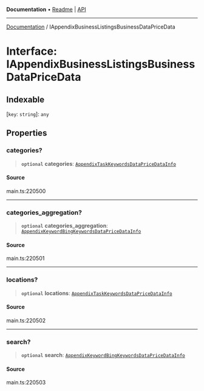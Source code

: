 **Documentation** • [Readme](../README.md) \| [API](../globals.md)

***

[Documentation](../README.md) / IAppendixBusinessListingsBusinessDataPriceData

# Interface: IAppendixBusinessListingsBusinessDataPriceData

## Indexable

 \[`key`: `string`\]: `any`

## Properties

### categories?

> **`optional`** **categories**: [`AppendixTaskKeywordsDataPriceDataInfo`](../classes/AppendixTaskKeywordsDataPriceDataInfo.md)

#### Source

main.ts:220500

***

### categories\_aggregation?

> **`optional`** **categories\_aggregation**: [`AppendixKeywordBingKeywordsDataPriceDataInfo`](../classes/AppendixKeywordBingKeywordsDataPriceDataInfo.md)

#### Source

main.ts:220501

***

### locations?

> **`optional`** **locations**: [`AppendixTaskKeywordsDataPriceDataInfo`](../classes/AppendixTaskKeywordsDataPriceDataInfo.md)

#### Source

main.ts:220502

***

### search?

> **`optional`** **search**: [`AppendixKeywordBingKeywordsDataPriceDataInfo`](../classes/AppendixKeywordBingKeywordsDataPriceDataInfo.md)

#### Source

main.ts:220503
